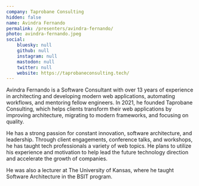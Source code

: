 ```yaml
---
company: Taprobane Consulting
hidden: false
name: Avindra Fernando
permalink: /presenters/avindra-fernando/
photo: avindra-fernando.jpeg
social:
    bluesky: null
    github: null
    instagram: null
    mastodon: null
    twitter: null
    website: https://taprobaneconsulting.tech/
---
```


Avindra Fernando is a Software Consultant with over 13 years of experience in architecting and developing modern web applications, automating workflows, and mentoring fellow engineers. In 2021, he founded Taprobane Consulting, which helps clients transform their web applications by improving architecture, migrating to modern frameworks, and focusing on quality.

He has a strong passion for constant innovation, software architecture, and leadership. Through client engagements, conference talks, and workshops, he has taught tech professionals a variety of web topics. He plans to utilize his experience and motivation to help lead the future technology direction and accelerate the growth of companies.

He was also a lecturer at The University of Kansas, where he taught Software Architecture in the BSIT program.
